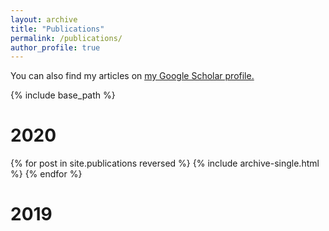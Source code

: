 ```yaml
---
layout: archive
title: "Publications"
permalink: /publications/
author_profile: true
---
```



You can also find my articles on <u><a href="https://scholar.google.com/citations?user=jSm1IwUAAAAJ&hl=en">my Google Scholar profile</a>.</u>


{% include base_path %}
# 2020
{% for post in site.publications reversed %}
  {% include archive-single.html %}
{% endfor %}
# 2019
